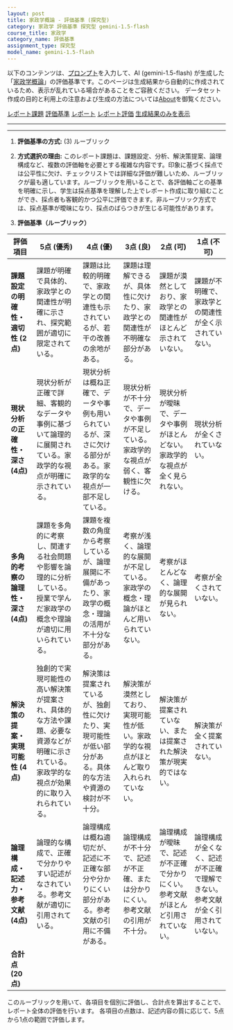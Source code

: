 ```yaml
---
layout: post
title: 家政学概論 - 評価基準 (探究型)
category: 家政学 評価基準 探究型 gemini-1.5-flash
course_title: 家政学
category_name: 評価基準
assignment_type: 探究型
model_name: gemini-1.5-flash
---
```


以下のコンテンツは、[プロンプト](https://github.com/takedatoshiyuki/synthetic_assignments/tree/main/generated/家政学/gemini-1.5-flash/prompt_評価基準-探究型.md)を入力して、AI (gemini-1.5-flash) が生成した「[家政学概論](/contents/家政学/)」の評価基準です。このページは生成結果から自動的に作成されているため、表示が乱れている場合があることをご容赦ください。
データセット作成の目的と利用上の注意および生成の方法については[About](/About)を御覧ください。

[レポート課題](../レポート課題-探究型)
[評価基準](../評価基準-探究型)
[レポート](../レポート-探究型)
[レポート評価](../レポート評価-探究型)
[生成結果のみを表示](https://github.com/takedatoshiyuki/synthetic_assignments/tree/main/generated/家政学/gemini-1.5-flash/評価基準-探究型.md)
  

***
***
  
1. **評価基準の方式:** (3) ルーブリック

2. **方式選択の理由:** このレポート課題は、課題設定、分析、解決策提案、論理構成など、複数の評価軸を必要とする複雑な内容です。印象に基づく採点では公平性に欠け、チェックリストでは詳細な評価が難しいため、ルーブリックが最も適しています。ルーブリックを用いることで、各評価軸ごとの基準を明確に示し、学生は採点基準を理解した上でレポート作成に取り組むことができ、採点者も客観的かつ公平に評価できます。非ルーブリック方式では、採点基準が曖昧になり、採点のばらつきが生じる可能性があります。


3. **評価基準（ルーブリック）**

| 評価項目 | 5点 (優秀) | 4点 (優) | 3点 (良) | 2点 (可) | 1点 (不可) |
|---|---|---|---|---|---|
| **課題設定の明確性・適切性 (2点)** | 課題が明確で具体的、家政学との関連性が明確に示され、探究範囲が適切に限定されている。 | 課題は比較的明確で、家政学との関連性も示されているが、若干の改善の余地がある。 | 課題は理解できるが、具体性に欠けたり、家政学との関連性が不明確な部分がある。 | 課題が漠然としており、家政学との関連性がほとんど示されていない。 | 課題が不明確で、家政学との関連性が全く示されていない。 |
| **現状分析の正確性・深さ (4点)** | 現状分析が正確で詳細、客観的なデータや事例に基づいて論理的に展開されている。家政学的な視点が明確に示されている。 | 現状分析は概ね正確で、データや事例も用いられているが、深さに欠ける部分がある。家政学的な視点が一部不足している。 | 現状分析が不十分で、データや事例が不足している。家政学的な視点が弱く、客観性に欠ける。 | 現状分析が曖昧で、データや事例がほとんどない。家政学的な視点が全く見られない。 | 現状分析が全くされていない。 |
| **多角的考察の論理性・深さ (4点)** | 課題を多角的に考察し、関連する社会問題や影響を論理的に分析している。授業で学んだ家政学の概念や理論が適切に用いられている。 | 課題を複数の角度から考察しているが、論理展開に不備があったり、家政学の概念・理論の活用が不十分な部分がある。 | 考察が浅く、論理的な展開が不足している。家政学の概念・理論がほとんど用いられていない。 | 考察がほとんどなく、論理的な展開が見られない。 | 考察が全くされていない。 |
| **解決策の提案・実現可能性 (4点)** | 独創的で実現可能性の高い解決策が提案され、具体的な方法や課題、必要な資源などが明確に示されている。家政学的な視点が効果的に取り入れられている。 | 解決策は提案されているが、独創性に欠けたり、実現可能性が低い部分がある。具体的な方法や資源の検討が不十分。 | 解決策が漠然としており、実現可能性が低い。家政学的な視点がほとんど取り入れられていない。 | 解決策が提案されていない、または提案された解決策が現実的ではない。 | 解決策が全く提案されていない。 |
| **論理構成・記述力・参考文献 (4点)** | 論理的な構成で、正確で分かりやすい記述がなされている。参考文献が適切に引用されている。 | 論理構成は概ね適切だが、記述に不正確な部分や分かりにくい部分がある。参考文献の引用に不備がある。 | 論理構成が不十分で、記述が不正確、または分かりにくい。参考文献の引用が不十分。 | 論理構成が曖昧で、記述が不正確で分かりにくい。参考文献がほとんど引用されていない。 | 論理構成が全くなく、記述が不正確で理解できない。参考文献が全く引用されていない。 |
| **合計点 (20点)** |  |  |  |  |  |


このルーブリックを用いて、各項目を個別に評価し、合計点を算出することで、レポート全体の評価を行います。  各項目の点数は、記述内容の質に応じて、5点から1点の範囲で評価します。
